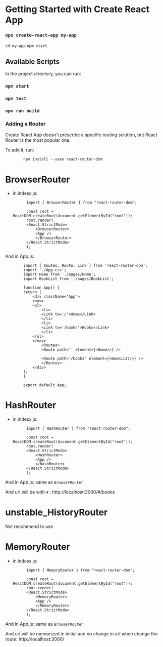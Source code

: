 # Getting Started with Create React App

### `npx create-react-app my-app`
`cd my-app`
`npm start`

## Available Scripts

In the project directory, you can run:

### `npm start`

### `npm test`

### `npm run build`

### Adding a Router
Create React App doesn't prescribe a specific routing solution, but React Router is the most popular one.

To add it, run:

            npm install --save react-router-dom


# BrowserRouter
- in indesx.js:

            import { BrowserRouter } from "react-router-dom";

            const root = ReactDOM.createRoot(document.getElementById("root"));
            root.render(
            <React.StrictMode>
                <BrowserRouter>
                <App />
                </BrowserRouter>
            </React.StrictMode>
            );

And in App.js:


            import { Routes, Route, Link } from 'react-router-dom';
            import './App.css';
            import Home from './pages/Home';
            import BookList from './pages/BookList';

            function App() {
            return (
                <div className="App">
                <nav>
                <ul>
                    <li>
                    <Link to='/'>Home</Link>
                    </li>
                    <li>
                    <Link to='/books'>Books</Link>
                    </li>
                </ul>
                </nav>
                    <Routes>
                    <Route path='' element={<Home/>} />

                    <Route path='/books' element={<BookList/>} />
                    </Routes>
                </div>
            );
            }

            export default App;

# HashRouter
- in indesx.js:


            import { HashRouter } from "react-router-dom";

            const root = ReactDOM.createRoot(document.getElementById("root"));
            root.render(
            <React.StrictMode>
                <HashRouter>
                <App />
                </HashRouter>
            </React.StrictMode>
            );


And in App.js: same as `BrouserRouter`

And url will be with `#` : http://localhost:3000/#/books


# unstable_HistoryRouter 
Not recommend to use

# MemoryRouter

- in indesx.js:


            import { MemoryRouter } from "react-router-dom";

            const root = ReactDOM.createRoot(document.getElementById("root"));
            root.render(
            <React.StrictMode>
                <MemoryRouter>
                <App />
                </MemoryRouter>
            </React.StrictMode>
            );


And in App.js: same as `BrouserRouter`

And url will be memorized in initial and no change in url when change the route: http://localhost:3000/

